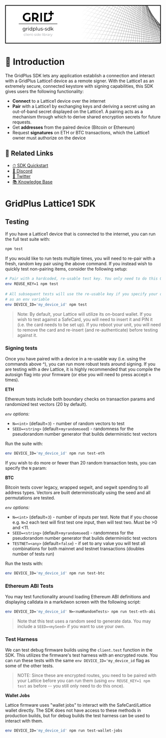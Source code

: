 <img src="banner.png" />

# 👋 Introduction

The GridPlus SDK lets any application establish a connection and interact with a GridPlus Lattice1 device as a remote signer. With the Lattice1 as an extremely secure, connected keystore with signing capabilities, this SDK gives users the following functionality:

* **Connect** to a Lattice1 device over the internet
* **Pair** with a Lattice1 by exchanging keys and deriving a secret using an out-of-band secret displayed on the Lattice1. A pairing acts as a mechanism through which to derive shared encryption secrets for future requests.
* Get **addresses** from the paired device (Bitcoin or Ethereum)
* Request **signatures** on ETH or BTC transactions, which the Lattice1 owner must authorize on the device

## 🔗 Related Links
 - [⏱ SDK Quickstart](https://gridplus-sdk.readthedocs.io)
 - [📢 Discord](https://twitter.com/gridplus)
 - [🐤 Twitter](https://discord.gg/Bt5fVDTJb9)
 - [📚 Knowledge Base](https://docs.gridplus.io)
&nbsp;

# GridPlus Lattice1 SDK

## Testing

If you have a Lattice1 device that is connected to the internet, you can run the full test suite with:

```sh
npm test
```

If you would like to run tests multiple times, you will need to re-pair with a fresh, random key pair using the above command.
If you instead wish to quickly test non-pairing items, consider the following setup:

```sh
# Pair with a hardcoded, re-usable test key. You only need to do this ONCE!
env REUSE_KEY=1 npm test

# All subsequent tests will use the re-usable key if you specify your device ID
# as an env variable
env DEVICE_ID='my_device_id' npm test
```

> Note: By default, your Lattice will utilize its on-board wallet. If you wish to test against a SafeCard, you will need to insert it and PIN it (i.e. the card needs to be set up). If you reboot your unit, you will need to remove the card and re-insert (and re-authenticate) before testing against it.

### Signing tests

Once you have paired with a device in a re-usable way (i.e. using the commands above ^), you can run more robust tests around signing. If you are testing with a dev Lattice, it is highly recommended that you compile the autosign flag into your firmware (or else you will need to press accept `n` times).

**ETH**

Ethereum tests include both boundary checks on transaction params and randomized test vectors (20 by default). 

*`env` options:*

* `N=<int>` (default=`3`) - number of random vectors to test
* `SEED=<string>` (default=`myrandomseed`) - randomness for the pseudorandom number generator that builds deterministic test vectors

Run the suite with:

```sh
env DEVICE_ID='my_device_id' npm run test-eth
```

If you wish to do more or fewer than 20 random transaction tests, you can specify the `N` param:


**BTC**

Bitcoin tests cover legacy, wrapped segwit, and segwit spending to all address types. Vectors are built deterministically using the seed and all permutations are tested.

*`env` options:*

* `N=<int>` (default=`3`) - number of inputs per test. Note that if you choose e.g. `N=2` each test will first test one input, then will test two. Must be >0 and <11.
* `SEED=<string>` (default=`myrandomseed`) - randomness for the pseudorandom number generator that builds deterministic test vectors
* `TESTNET=<any>` (default=`false`) - if set to any value you will test all combinations for both mainnet and testnet transactions (doubles number of tests run)

Run the tests with:

```sh
env DEVICE_ID='my_device_id' npm run test-btc
```

### Ethereum ABI Tests

You may test functionality around loading Ethereum ABI definitions and displaying calldata in a markdwon screen with the following script:

```sh
env DEVICE_ID='my_device_id' N=<numRandomTests> npm run test-eth-abi
```

> Note that this test uses a random seed to generate data. You may include a `SEED=<mySeed>` if you want to use your own.

### Test Harness

We can test debug firmware builds using the `client.test` function in the SDK. This utilizes the firmware's test harness with an encrypted route. You can run these tests with the same `env DEVICE_ID='my_device_id` flag as some of the other tests.

> NOTE: Since these are encrypted routes, you need to be paired with your Lattice before you can run them (using `env REUSE_KEY=1 npm test` as before -- you still only need to do this once).

**Wallet Jobs**

Lattice firmware uses "wallet jobs" to interact with the SafeCard/Lattice wallet directly. The SDK does not have access to these methods in production builds, but for debug builds the test harness can be used to interact with them.

```sh
env DEVICE_ID='my_device_id' npm run test-wallet-jobs
```
